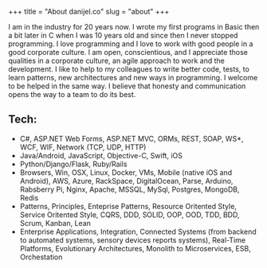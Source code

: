 +++
title = "About danijel.co"
slug = "about"
+++

I am in the industry for 20 years now. I wrote my first programs in Basic then a bit later in C when I was 10 years old and since then I never stopped programming. I love programming and I love to work with good people in a good corporate culture. I am open, conscientious, and I appreciate those qualities in a corporate culture, an agile approach to work and the development. I like to help to my colleagues to write better code, tests, to learn patterns, new architectures and new ways in programming. I welcome to be helped in the same way. I believe that honesty and communication opens the way to a team to do its best.

## Tech:

* C#, ASP.NET Web Forms, ASP.NET MVC, ORMs, REST, SOAP, WS*, WCF, WIF, Network (TCP, UDP, HTTP)
* Java/Android, JavaScript, Objective-C, Swift, iOS
* Python/Django/Flask, Ruby/Rails
* Browsers, Win, OSX, Linux, Docker, VMs, Mobile (native iOS and Android), AWS, Azure, RackSpace, DigitalOcean, Parse, Arduino, Rabsberry Pi, Nginx, Apache, MSSQL, MySql, Postgres, MongoDB, Redis
* Patterns, Principles, Enteprise Patterns, Resource Oritented Style, Service Oritented Style, CQRS, DDD, SOLID, OOP, OOD, TDD, BDD, Scrum, Kanban, Lean
* Enterprise Applications, Integration, Connected Systems (from backend to automated systems, sensory devices reports systems), Real-Time Platforms, Evolutionary Architectures, Monolith to Microservices, ESB, Orchestation
